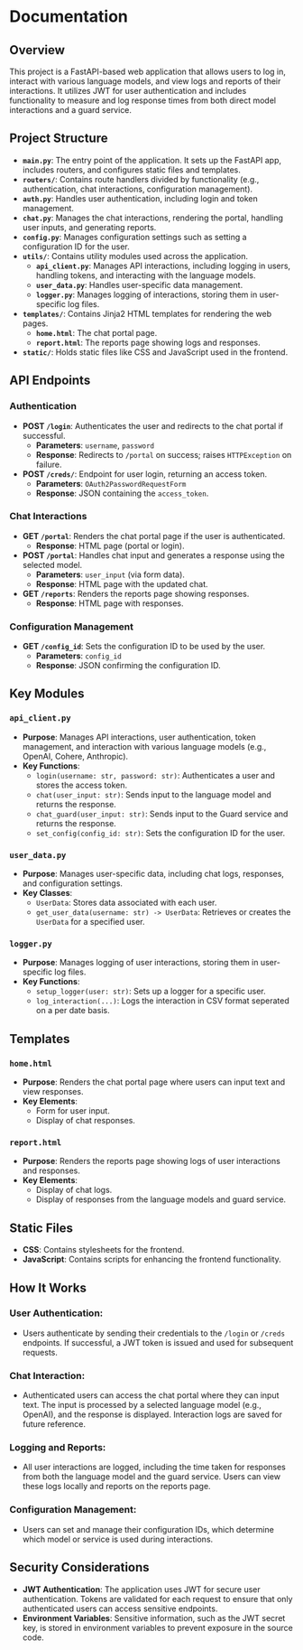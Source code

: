 
# Documentation

## Overview
This project is a FastAPI-based web application that allows users to log in, interact with various language models, and view logs and reports of their interactions. It utilizes JWT for user authentication and includes functionality to measure and log response times from both direct model interactions and a guard service.

## Project Structure
- **`main.py`**: The entry point of the application. It sets up the FastAPI app, includes routers, and configures static files and templates.
- **`routers/`**: Contains route handlers divided by functionality (e.g., authentication, chat interactions, configuration management).
- **`auth.py`**: Handles user authentication, including login and token management.
- **`chat.py`**: Manages the chat interactions, rendering the portal, handling user inputs, and generating reports.
- **`config.py`**: Manages configuration settings such as setting a configuration ID for the user.
- **`utils/`**: Contains utility modules used across the application.
  - **`api_client.py`**: Manages API interactions, including logging in users, handling tokens, and interacting with the language models.
  - **`user_data.py`**: Handles user-specific data management.
  - **`logger.py`**: Manages logging of interactions, storing them in user-specific log files.
- **`templates/`**: Contains Jinja2 HTML templates for rendering the web pages.
  - **`home.html`**: The chat portal page.
  - **`report.html`**: The reports page showing logs and responses.
- **`static/`**: Holds static files like CSS and JavaScript used in the frontend.


## API Endpoints

### Authentication
- **POST `/login`**: Authenticates the user and redirects to the chat portal if successful.
  - **Parameters**: `username`, `password`
  - **Response**: Redirects to `/portal` on success; raises `HTTPException` on failure.
- **POST `/creds/`**: Endpoint for user login, returning an access token.
  - **Parameters**: `OAuth2PasswordRequestForm`
  - **Response**: JSON containing the `access_token`.

### Chat Interactions
- **GET `/portal`**: Renders the chat portal page if the user is authenticated.
  - **Response**: HTML page (portal or login).
- **POST `/portal`**: Handles chat input and generates a response using the selected model.
  - **Parameters**: `user_input` (via form data).
  - **Response**: HTML page with the updated chat.
- **GET `/reports`**: Renders the reports page showing responses.
  - **Response**: HTML page with responses.

### Configuration Management
- **GET `/config_id`**: Sets the configuration ID to be used by the user.
  - **Parameters**: `config_id`
  - **Response**: JSON confirming the configuration ID.

## Key Modules

### `api_client.py`
- **Purpose**: Manages API interactions, user authentication, token management, and interaction with various language models (e.g., OpenAI, Cohere, Anthropic).
- **Key Functions**:
  - `login(username: str, password: str)`: Authenticates a user and stores the access token.
  - `chat(user_input: str)`: Sends input to the language model and returns the response.
  - `chat_guard(user_input: str)`: Sends input to the Guard service and returns the response.
  - `set_config(config_id: str)`: Sets the configuration ID for the user.

### `user_data.py`
- **Purpose**: Manages user-specific data, including chat logs, responses, and configuration settings.
- **Key Classes**:
  - `UserData`: Stores data associated with each user.
  - `get_user_data(username: str) -> UserData`: Retrieves or creates the `UserData` for a specified user.

### `logger.py`
- **Purpose**: Manages logging of user interactions, storing them in user-specific log files.
- **Key Functions**:
  - `setup_logger(user: str)`: Sets up a logger for a specific user.
  - `log_interaction(...)`: Logs the interaction in CSV format seperated on a per date basis.

## Templates

### `home.html`
- **Purpose**: Renders the chat portal page where users can input text and view responses.
- **Key Elements**:
  - Form for user input.
  - Display of chat responses.

### `report.html`
- **Purpose**: Renders the reports page showing logs of user interactions and responses.
- **Key Elements**:
  - Display of chat logs.
  - Display of responses from the language models and guard service.

## Static Files
- **CSS**: Contains stylesheets for the frontend.
- **JavaScript**: Contains scripts for enhancing the frontend functionality.

## How It Works

### User Authentication:
- Users authenticate by sending their credentials to the `/login` or `/creds` endpoints. If successful, a JWT token is issued and used for subsequent requests.

### Chat Interaction:
- Authenticated users can access the chat portal where they can input text. The input is processed by a selected language model (e.g., OpenAI), and the response is displayed. Interaction logs are saved for future reference.

### Logging and Reports:
- All user interactions are logged, including the time taken for responses from both the language model and the guard service. Users can view these logs locally and reports on the reports page.

### Configuration Management:
- Users can set and manage their configuration IDs, which determine which model or service is used during interactions.

## Security Considerations
- **JWT Authentication**: The application uses JWT for secure user authentication. Tokens are validated for each request to ensure that only authenticated users can access sensitive endpoints.
- **Environment Variables**: Sensitive information, such as the JWT secret key, is stored in environment variables to prevent exposure in the source code.
